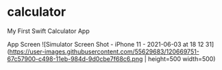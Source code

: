 # calculator
My First Swift Calculator App


App Screen ![Simulator Screen Shot - iPhone 11 - 2021-06-03 at 18 12 31](https://user-images.githubusercontent.com/55629683/120669751-67c57900-c498-11eb-984d-9d0cbe7f68c6.png | height=500 width=500) 
